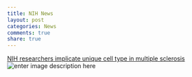 ```yaml
---
title: NIH News
layout: post
categories: News
comments: true
share: true
---
```


[NIH researchers implicate unique cell type in multiple sclerosis
](https://www.nih.gov/news-events/news-releases/nih-researchers-implicate-unique-cell-type-multiple-sclerosis)
![enter image description here](http://66.media.tumblr.com/tumblr_mbwz1ySGY51rctqjyo1_500.gif)
